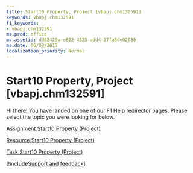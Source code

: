 ```yaml
---
title: Start10 Property, Project [vbapj.chm132591]
keywords: vbapj.chm132591
f1_keywords:
- vbapj.chm132591
ms.prod: office
ms.assetid: dd82425a-e822-4325-add4-37fa8de02080
ms.date: 06/08/2017
localization_priority: Normal
---
```



# Start10 Property, Project [vbapj.chm132591]

Hi there! You have landed on one of our F1 Help redirector pages. Please select the topic you were looking for below.

[Assignment.Start10 Property (Project)](https://msdn.microsoft.com/library/ef9bc83e-30b4-f46e-d6b4-e908a7e773c9%28Office.15%29.aspx)

[Resource.Start10 Property (Project)](https://msdn.microsoft.com/library/72e9a525-9e00-e671-1eba-b6a334269075%28Office.15%29.aspx)

[Task.Start10 Property (Project)](https://msdn.microsoft.com/library/109e18e0-7207-f26a-1090-756984dbe248%28Office.15%29.aspx)

[!include[Support and feedback](~/includes/feedback-boilerplate.md)]